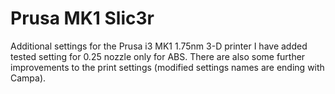 # Prusa MK1 Slic3r

Additional settings for the Prusa i3 MK1 1.75nm 3-D printer
I have added tested setting for 0.25 nozzle only for ABS. There are also some further improvements to the print settings (modified settings names are ending with Campa).
